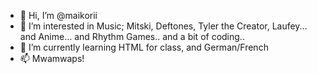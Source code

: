 - 👋 Hi, I’m @maikorii
- 👀 I’m interested in Music; Mitski, Deftones, Tyler the Creator, Laufey... and Anime... and Rhythm Games.. and a bit of coding..
- 🌱 I’m currently learning HTML for class, and German/French
- 📫 Mwamwaps!

<!---
maikorii/maikorii is a ✨ special ✨ repository because its `README.md` (this file) appears on your GitHub profile.
You can click the Preview link to take a look at your changes.
--->
